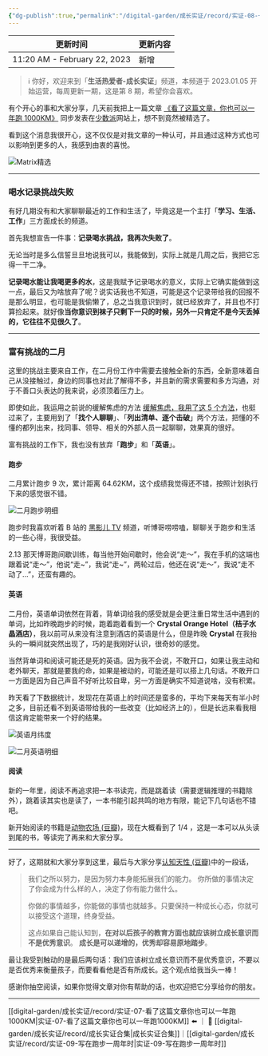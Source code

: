 ```yaml
---
{"dg-publish":true,"permalink":"/digital-garden/成长实证/record/实证-08-一点点喜悦/","noteIcon":"1","created":"","updated":""}
---
```



| 更新时间                         | 更新内容 |
| ---------------------------- | ---- |
| 11:20 AM - February 22, 2023 | 新增   |


> ℹ️ 你好，欢迎来到「**生活热爱者-成长实证**」频道，本频道于 2023.01.05 开始运营，每周更新一期，这是第 8 期，希望你会喜欢。

有个开心的事和大家分享，几天前我把上一篇文章 [《看了这篇文章，你也可以一年跑 1000KM》](https://mp.weixin.qq.com/s?__biz=MzIxMzE0NzU0NQ==&mid=2650328696&idx=1&sn=04fb44028091fa4fb5ce44b79eef5ccf&chksm=8fb7248eb8c0ad9848b42e1d2b028c1d58ab08b38b2d9885166e18f1031435f433ca617aada6&token=1092758389&lang=zh_CN#rd) 同步发表在[少数派](https://sspai.com/)网站上，想不到竟然被精选了。

看到这个消息我很开心，这不仅仅是对我文章的一种认可，并且通过这种方式也可以影响到更多的人，我感到由衷的喜悦。

![Matrix精选](https://100-1258489360.cos.ap-shanghai.myqcloud.com/202302171910207.png)

---

### 喝水记录挑战失败

有好几期没有和大家聊聊最近的工作和生活了，毕竟这是一个主打「**学习、生活、工作**」三方面成长的频道。

首先我想宣告一件事：**记录喝水挑战，我再次失败了**。

无论当时是多么信誓旦旦地说我可以，我能做到，实际上就是几周之后，我把它忘得一干二净。

**记录喝水能让我喝更多的水**，这是我赋予记录喝水的意义，实际上它确实能做到这一点，最后又为啥放弃了呢？说实话我也不知道，可能是这个记录带给我的回报不是那么明显，也可能是我偷懒了，总之当我意识到时，就已经放弃了，并且也不打算捡起来。就好像**当你意识到袜子只剩下一只的时候，另外一只肯定不是今天丢掉的，它往往不见很久了**。

---

### 富有挑战的二月

这里的挑战主要来自工作，在二月份工作中需要去接触全新的东西，全新意味着自己从没接触过，身边的同事也对此了解得不多，并且新的需求需要和多方沟通，对于不善口头表达的我来说，必须顶着压力上。

即使如此，我运用之前说的缓解焦虑的方法 [缓解焦虑，我用了这 5 个方法](https://mp.weixin.qq.com/s?__biz=MzIxMzE0NzU0NQ==&mid=2650328662&idx=1&sn=8b10d35ed642eec32005dfbebf84808d&chksm=8fb724a0b8c0adb6a30e1b55cb0e68a4675fbc32585ce0be532cd6088023d0bf49ae1cba43d3&token=1092758389&lang=zh_CN#rd)，也挺过来了，主要用到了「**找个人聊聊**」、「**列出清单、逐个击破**」两个方法，把懂的不懂的都列出来，找同事、领导、相关的外部人员一起聊聊，效果真的很好。

富有挑战的工作下，我也没有放弃「**跑步**」和「**英语**」。

#### 跑步

二月累计跑步 9 次，累计距离 64.62KM，这个成绩我觉得还不错，按照计划执行下来的感觉很不错。

![二月跑步明细](https://100-1258489360.cos.ap-shanghai.myqcloud.com/202302171937677.png)

跑步时我喜欢听着 B 站的 [黑影儿 TV](https://space.bilibili.com/38995440/) 频道，听博哥唠唠嗑，聊聊关于跑步和生活的一些心得，我很受益。

2.13 那天博哥跑间歇训练，每当他开始间歇时，他会说“走～”，我在手机的这端也跟着说“走～”，他说“走~”，我说“走~”，两轮过后，他还在说“走～”，我说“走不动了…”，还蛮有趣的。

#### 英语

二月份，英语单词依然在背着，背单词给我的感受就是会更注重日常生活中遇到的单词，比如昨晚跑步的时候，跑着跑着看到一个 **Crystal Orange Hotel（桔子水晶酒店）**，我以前可从来没有注意到酒店的英语是什么，但是昨晚 **Crystal** 在我抬头的一瞬间就突然出现了，巧的是我刚好认识，很奇妙的感觉。

当然背单词和阅读可能还是死的英语。因为我不会说，不敢开口，如果让我主动和老外聊天，那就是要我的命，如果是被动的，可能还是可以搭上几句话。不敢开口一方面是因为自己声音不好听比较自卑，另一方面是确实不知道说啥，没有积累。

昨天看了下数据统计，发现花在英语上的时间还是蛮多的，平均下来每天有半小时之多，目前还看不到英语带给我的一些改变（比如经济上的），但是长远来看我相信这肯定能带来一个好的结果。

![英语月纬度](https://100-1258489360.cos.ap-shanghai.myqcloud.com/202302171951720.png)

![二月英语明细](https://100-1258489360.cos.ap-shanghai.myqcloud.com/202302171951037.png)

#### 阅读

新的一年里，阅读不再追求把一本书读完，而是跳着读（需要逻辑推理的书籍除外），跳着读其实也是读了，一本书能引起共鸣的地方有限，能记下几句话也不错吧。

新开始阅读的书籍是[动物农场 (豆瓣)](https://book.douban.com/subject/2035179/)，现在大概看到了 1/4 ，这是一本可以从头读到尾的书，等读完了再来和大家分享。

---

好了，这期就和大家分享到这里，最后与大家分享[认知天性 (豆瓣)](https://book.douban.com/subject/30353486/)中的一段话，

> 我们之所以努力，是因为努力本身能拓展我们的能力。
> 你所做的事情决定了你会成为什么样的人，决定了你有能力做什么。
> 
> 你做的事情越多，你能做的事情也就越多。只要保持一种成长心态，你就可以接受这个道理，终身受益。
> 
> 这点如果自己能认知到，**在对以后孩子的教育方面也就应该树立成长意识而不是优秀意识**。
> **成长是可以递增的，优秀却容易原地踏步**。

最让我受到触动的是最后两句话：我们应该树立成长意识而不是优秀意识，不要以是否优秀来衡量孩子，而要看看他是否有所成长。这个观点给我当头一棒！

感谢你抽空阅读，如果你觉得文章对你有帮助的话，也欢迎把它分享给你的朋友。

---

[[digital-garden/成长实证/record/实证-07-看了这篇文章你也可以一年跑1000KM\|实证-07-看了这篇文章你也可以一年跑1000KM]] ⬅️ ｜ 📑 [[digital-garden/成长实证/record/成长实证合集\|成长实证合集]]｜[[digital-garden/成长实证/record/实证-09-写在跑步一周年时\|实证-09-写在跑步一周年时]]
